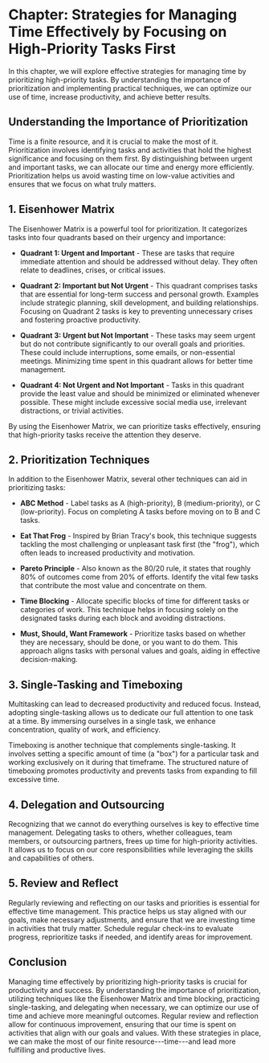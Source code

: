 Chapter: Strategies for Managing Time Effectively by Focusing on High-Priority Tasks First
==========================================================================================

In this chapter, we will explore effective strategies for managing time by prioritizing high-priority tasks. By understanding the importance of prioritization and implementing practical techniques, we can optimize our use of time, increase productivity, and achieve better results.

Understanding the Importance of Prioritization
----------------------------------------------

Time is a finite resource, and it is crucial to make the most of it. Prioritization involves identifying tasks and activities that hold the highest significance and focusing on them first. By distinguishing between urgent and important tasks, we can allocate our time and energy more efficiently. Prioritization helps us avoid wasting time on low-value activities and ensures that we focus on what truly matters.

1\. Eisenhower Matrix
--------------------

The Eisenhower Matrix is a powerful tool for prioritization. It categorizes tasks into four quadrants based on their urgency and importance:

* **Quadrant 1: Urgent and Important** - These are tasks that require immediate attention and should be addressed without delay. They often relate to deadlines, crises, or critical issues.

* **Quadrant 2: Important but Not Urgent** - This quadrant comprises tasks that are essential for long-term success and personal growth. Examples include strategic planning, skill development, and building relationships. Focusing on Quadrant 2 tasks is key to preventing unnecessary crises and fostering proactive productivity.

* **Quadrant 3: Urgent but Not Important** - These tasks may seem urgent but do not contribute significantly to our overall goals and priorities. These could include interruptions, some emails, or non-essential meetings. Minimizing time spent in this quadrant allows for better time management.

* **Quadrant 4: Not Urgent and Not Important** - Tasks in this quadrant provide the least value and should be minimized or eliminated whenever possible. These might include excessive social media use, irrelevant distractions, or trivial activities.

By using the Eisenhower Matrix, we can prioritize tasks effectively, ensuring that high-priority tasks receive the attention they deserve.

2\. Prioritization Techniques
----------------------------

In addition to the Eisenhower Matrix, several other techniques can aid in prioritizing tasks:

* **ABC Method** - Label tasks as A (high-priority), B (medium-priority), or C (low-priority). Focus on completing A tasks before moving on to B and C tasks.

* **Eat That Frog** - Inspired by Brian Tracy's book, this technique suggests tackling the most challenging or unpleasant task first (the "frog"), which often leads to increased productivity and motivation.

* **Pareto Principle** - Also known as the 80/20 rule, it states that roughly 80% of outcomes come from 20% of efforts. Identify the vital few tasks that contribute the most value and concentrate on them.

* **Time Blocking** - Allocate specific blocks of time for different tasks or categories of work. This technique helps in focusing solely on the designated tasks during each block and avoiding distractions.

* **Must, Should, Want Framework** - Prioritize tasks based on whether they are necessary, should be done, or you want to do them. This approach aligns tasks with personal values and goals, aiding in effective decision-making.

3\. Single-Tasking and Timeboxing
--------------------------------

Multitasking can lead to decreased productivity and reduced focus. Instead, adopting single-tasking allows us to dedicate our full attention to one task at a time. By immersing ourselves in a single task, we enhance concentration, quality of work, and efficiency.

Timeboxing is another technique that complements single-tasking. It involves setting a specific amount of time (a "box") for a particular task and working exclusively on it during that timeframe. The structured nature of timeboxing promotes productivity and prevents tasks from expanding to fill excessive time.

4\. Delegation and Outsourcing
-----------------------------

Recognizing that we cannot do everything ourselves is key to effective time management. Delegating tasks to others, whether colleagues, team members, or outsourcing partners, frees up time for high-priority activities. It allows us to focus on our core responsibilities while leveraging the skills and capabilities of others.

5\. Review and Reflect
---------------------

Regularly reviewing and reflecting on our tasks and priorities is essential for effective time management. This practice helps us stay aligned with our goals, make necessary adjustments, and ensure that we are investing time in activities that truly matter. Schedule regular check-ins to evaluate progress, reprioritize tasks if needed, and identify areas for improvement.

Conclusion
----------

Managing time effectively by prioritizing high-priority tasks is crucial for productivity and success. By understanding the importance of prioritization, utilizing techniques like the Eisenhower Matrix and time blocking, practicing single-tasking, and delegating when necessary, we can optimize our use of time and achieve more meaningful outcomes. Regular review and reflection allow for continuous improvement, ensuring that our time is spent on activities that align with our goals and values. With these strategies in place, we can make the most of our finite resource---time---and lead more fulfilling and productive lives.
